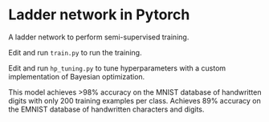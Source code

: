 # Ladder network in Pytorch
A ladder network to perform semi-supervised training.

Edit and run `train.py` to run the training.

Edit and run `hp_tuning.py` to tune hyperparameters with a custom implementation of Bayesian optimization.

This model achieves >98% accuracy on the MNIST database of handwritten digits with only 200 training examples per class. Achieves 89% accuracy on the EMNIST database of handwritten characters and digits.
